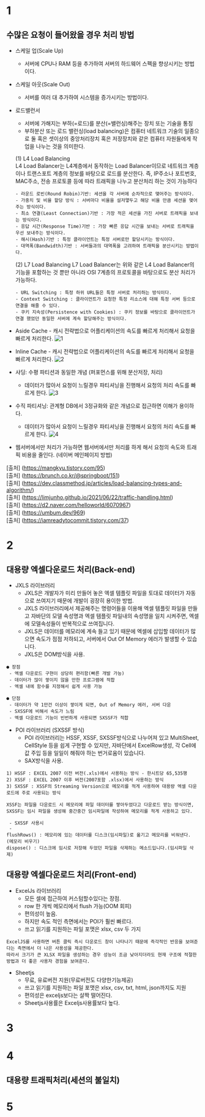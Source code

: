 # 1
## 수많은 요청이 들어왔을 경우 처리 방법

  - 스케일 업(Scale Up)
    -  서버에 CPU나 RAM 등을 추가하여 서버의 하드웨어 스펙을 향상시키는 방법이다.

  - 스케일 아웃(Scale Out)
    - 서버를 여러 대 추가하여 시스템을 증가시키는 방법이다.

  - 로드밸런서
    - 서버에 가해지는 부하(=로드)를 분산(=밸런싱)해주는 장치 또는 기술을 통칭
    - 부하분산 또는 로드 밸런싱(load balancing)은 컴퓨터 네트워크 기술의 일종으로 둘 혹은 셋이상의 중앙처리장치 혹은 저장장치와 같은 컴퓨터 자원들에게 작업을 나누는 것을 의미한다.
       
    (1) L4 Load Balancing   
      L4 Load Balancer는 L4계층에서 동작하는 Load Balancer이므로 네트워크 계층이나 트랜스포트 계층의 정보를 바탕으로 로드를 분산한다.
      즉, IP주소나 포트번호, MAC주소, 전송 프로토콜 등에 따라 트래픽을 나누고 분산처리 하는 것이 가능하다
      
        - 라운드 로빈(Round Robin)기반: 세션을 각 서버에 순차적으로 맺어주는 방식이다.
        - 가중치 및 비율 할당 방식 : 서버마다 비율을 설저앻두고 해당 비율 만큼 세션을 맺어주는 방식이다.
        - 최소 연결(Least Connection)기반 : 가장 적은 세션을 가진 서버로 트래픽을 보내는 방식이다.
        - 응답 시간(Response Time)기반 : 가장 빠른 응답 시간을 보내는 서버로 트래픽을 우선 보내주는 방식이다.
        - 해시(Hash)기반 : 특정 클라이언트는 특정 서버로만 할당시키는 방식이다.
        - 대역폭(Bandwidth)기반 : 서버들과의 대역폭을 고려하여 트래픽을 분산시키는 방법이다.

    (2) L7 Load Balancing
      L7 Load Balancer는 위와 같은 L4 Load Balancer의 기능을 포함하는 것 뿐만 아니라 OSI 7계층의 프로토콜을 바탕으로도 분산 처리가 가능하다.
      
        - URL Switching : 특정 하위 URL들은 특정 서버로 처리하는 방식이다.
        - Context Switching : 클라이언트가 요청한 특정 리소스에 대해 특정 서버 등으로 연결을 해줄 수 있다.
        - 쿠키 지속성(Persistence with Cookies) : 쿠키 정보를 바탕으로 클라이언트가 연결 했었던 동일한 서버에 계속 할당해주는 방식이다.


  -  Aside Cache 
    - 캐시 전략법으로 어플리케이션의 속도를 빠르게 처리해서 요청을 빠르게 처리한다. 
     ![1](https://user-images.githubusercontent.com/20812458/152737121-fd78e409-95ce-4669-8b57-7c283b8d0fdc.png)

  -  Inline Cache
    - 캐시 전략법으로 어플리케이션의 속도를 빠르게 처리해서 요청을 빠르게 처리한다.
     ![2](https://user-images.githubusercontent.com/20812458/152737318-45c9a074-72c0-4e96-83d4-8f1980ec2dae.png)

  - 샤딩: 수평 파티션과 동일한 개념 (퍼포먼스를 위해 분산저장, 처리)
    - 데이터가 많아서 요청이 느릴경우 파티셔닝을 진행해서 요청의 처리 속도를 빠르게 한다.
    ![3](https://user-images.githubusercontent.com/20812458/152743952-3dbe0a2b-e4f8-4b8b-9e91-a7ec5f7030de.png)
    
  - 수직 파티셔닝: 관계형 DB에서 3정규화와 같은 개념으로 접근하면 이해가 용이하다.
    - 데이터가 많아서 요청이 느릴경우 파티셔닝을 진행해서 요청의 처리 속도를 빠르게 한다.
    ![4](https://user-images.githubusercontent.com/20812458/152744261-53c8139e-3191-4cd8-9311-ad7f778d9738.png)

  - 웹서버에서만 처리가 가능하면 웹서버에서만 처리를 하게 해서 요청의 속도와 트래픽 비용을 줄인다. (네이버 메인페이지 방법)

[출처] (https://mangkyu.tistory.com/95)   
[출처] (https://brunch.co.kr/@springboot/151)   
[출처] (https://dev.classmethod.jp/articles/load-balancing-types-and-algorithm/)   
[출처] (https://limjunho.github.io/2021/06/22/traffic-handling.html)   
[출처] (https://d2.naver.com/helloworld/6070967)   
[출처] (https://umbum.dev/969)   
[출처] (https://iamreadytocommit.tistory.com/37)

# 2
## 대용량 엑셀다운로드 처리(Back-end)

  - JXLS 라이브러리
    - JXLS은 개발자가 미리 만들어 놓은 엑셀 템플릿 파일을 토대로 데이터가 자동으로 쓰여지기 때문에 개발이 굉장히 용이한 방법.
    - JXLS 라이브러리에서 제공해주는 명령어들을 이용해 엑셀 템플릿 파일을 만들고 자바단의 모델 속성명과 엑셀 템플릿 파일내의 속성명을 일치 시켜주면, 엑셀에 모델속성들이 반복적으로 쓰여집니다.
    - JXLS은 데이터를 메모리에 계속 들고 있기 때문에 엑셀에 삽입할 데이터가 많으면 속도가 점점 저하되고, 서버에서 Out Of Memory 에러가 발생할 수 있습니다.
    - JXLS은 DOM방식을 사용.
```
● 장점
 - 엑셀 다운로드 구현이 상당히 편리함(빠른 개발 가능)
 - 데이터가 많이 쌓이지 않을 만한 프로그램에 적합
 - 엑셀 내에 함수를 지정해서 쉽게 사용 가능

● 단점
 - 데이터가 약 1만건 이상이 쌓이게 되면, Out of Memory 에러, 서버 다운
 - SXSSF에 비해서 속도가 느림
 - 엑셀 다운로드 기능이 빈번하게 사용되면 SXSSF가 적합
```

  - POI 라이브러리 (SXSSF 방식)
    - POI 라이브러리는 HSSF, XSSF, SXSSF방식으로 나누어져 있고 MultiSheet, CellStyle 등을 쉽게 구현할 수 있지만, 자바단에서 ExcelRow생성, 각 Cell에 값 주입 등을 일일이 해줘야 하는 번거로움이 있습니다.
    - SAX방식을 사용.

```
1) HSSF : EXCEL 2007 이전 버전(.xls)에서 사용하는 방식 - 한시트당 65,535행
2) XSSF : EXCEL 2007 이후 버전(2007포함 .xlsx)에서 사용하는 방식
3) SXSSF : XSSF의 Streaming Version으로 메모리를 적게 사용하여 대용량 엑셀 다운로드에 주로 사용되는 방식

XSSF는 파일을 다운로드 시 메모리에 파일 데이터를 쌓아두었다고 다운로드 받는 방식이면, 
SXSSF는 임시 파일을 생성해 중간중간 임시파일에 작성하여 메모리를 적게 사용하고 있다. 

 - SXSSF 사용시
 - 
flushRows() : 메모리에 있는 데이터를 디스크(임시파일)로 옮기고 메모리를 비워낸다. (메모리 비우기)
dispose() : 디스크에 임시로 저장해 두었던 파일을 삭제하는 메소드입니다.(임시파일 삭제)

```
## 대용량 엑셀다운로드 처리(Front-end)

  - ExcelJs 라이브러리
    - 모든 셀에 접근하여 커스텀할수있다는 장점.
    - row 한 개씩 메모리에서 flush 가능(OOM 회피)
    - 편의성이 높음.
    - 하지만 속도 적인 측면에서는 POI가 훨씬 빠르다.
    - 쓰고 읽기를 지원하는 파일 포맷은 xlsx, csv 두 가지
```
ExcelJS를 사용하면 버튼 클릭 즉시 다운로드 창이 나타나기 때문에 즉각적인 반응을 보여준다는 측면에서 더 나은 사용성을 제공한다. 
따라서 크기가 큰 XLSX 파일을 생성하는 경우 성능이 조금 낮아지더라도 현재 구조에 적절한 방법과 더 좋은 사용자 경험을 보여준다.
```
  - Sheetjs
    - 무료, 유료버전 지원(무료버전도 다양한기능제공)
    - 쓰고 읽기를 지원하는 파일 포맷은 xlsx, csv, txt, html, json까지도 지원
    - 편의성은 exceljs보다는 살짝 떨어진다.
    - Sheetjs사용률은 Exceljs사용률보다 높다.
    
# 3


# 4
## 대용량 트래픽처리(세션의 불일치)

# 5

